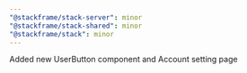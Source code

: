 ```yaml
---
"@stackframe/stack-server": minor
"@stackframe/stack-shared": minor
"@stackframe/stack": minor
---
```


Added new UserButton component and Account setting page
